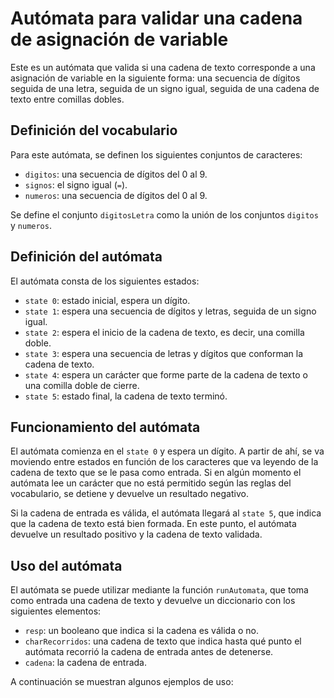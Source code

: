 # Autómata para validar una cadena de asignación de variable

Este es un autómata que valida si una cadena de texto corresponde a una asignación de variable en la siguiente forma: una secuencia de dígitos seguida de una letra, seguida de un signo igual, seguida de una cadena de texto entre comillas dobles.

## Definición del vocabulario

Para este autómata, se definen los siguientes conjuntos de caracteres:

- `digitos`: una secuencia de dígitos del 0 al 9.
- `signos`: el signo igual (`=`).
- `numeros`: una secuencia de dígitos del 0 al 9.

Se define el conjunto `digitosLetra` como la unión de los conjuntos `digitos` y `numeros`.

## Definición del autómata

El autómata consta de los siguientes estados:

- `state 0`: estado inicial, espera un dígito.
- `state 1`: espera una secuencia de dígitos y letras, seguida de un signo igual.
- `state 2`: espera el inicio de la cadena de texto, es decir, una comilla doble.
- `state 3`: espera una secuencia de letras y dígitos que conforman la cadena de texto.
- `state 4`: espera un carácter que forme parte de la cadena de texto o una comilla doble de cierre.
- `state 5`: estado final, la cadena de texto terminó.

## Funcionamiento del autómata

El autómata comienza en el `state 0` y espera un dígito. A partir de ahí, se va moviendo entre estados en función de los caracteres que va leyendo de la cadena de texto que se le pasa como entrada. Si en algún momento el autómata lee un carácter que no está permitido según las reglas del vocabulario, se detiene y devuelve un resultado negativo.

Si la cadena de entrada es válida, el autómata llegará al `state 5`, que indica que la cadena de texto está bien formada. En este punto, el autómata devuelve un resultado positivo y la cadena de texto validada.

## Uso del autómata

El autómata se puede utilizar mediante la función `runAutomata`, que toma como entrada una cadena de texto y devuelve un diccionario con los siguientes elementos:

- `resp`: un booleano que indica si la cadena es válida o no.
- `charRecorridos`: una cadena de texto que indica hasta qué punto el autómata recorrió la cadena de entrada antes de detenerse.
- `cadena`: la cadena de entrada.

A continuación se muestran algunos ejemplos de uso:

